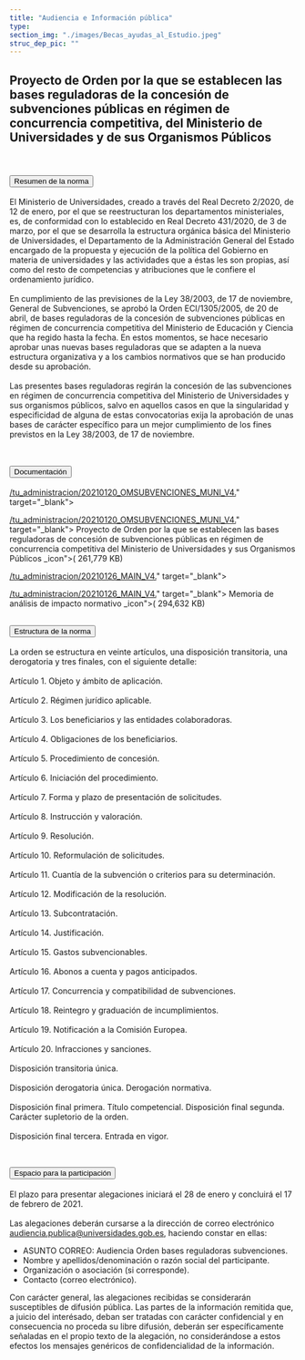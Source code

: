 ```yaml
---
title: "Audiencia e Información pública"
type: 
section_img: "./images/Becas_ayudas_al_Estudio.jpeg"
struc_dep_pic: ""
---
```

## Proyecto de Orden por la que se establecen las bases reguladoras de la concesión de subvenciones públicas en régimen de concurrencia competitiva, del Ministerio de Universidades y de sus Organismos Públicos <br><br>
<section>
        <article class="calls">
            <div class="container container-xl">
                <div class="row">
                        <div class="row">
                            <div class="col-lg-12  content_collapse">
                                <div class="accordion" id="accordionPanelsStayOpenExample">
                                    <div class="accordion-item">
                                        <h2 class="accordion-header" id="panelsStayOpen-headingOne">
                                            <button class="accordion-button collapsed" type="button" data-bs-toggle="collapse" data-bs-target="#panelsStayOpen-collapseOne" aria-expanded="false" aria-controls="panelsStayOpen-collapseOne">
                                               Resumen de la norma
                                            </button>
                                        </h2>
                                        <div id="panelsStayOpen-collapseOne" class="accordion-collapse collapse " aria-labelledby="panelsStayOpen-headingOne">
                                            <div class="accordion-body">
                                                <article id="section_link">
                                                    <div class="container-fluid">
                                                        <div class="row">
                                                            <div class="col-12">
                                                                El Ministerio de Universidades, creado a través del Real Decreto 2/2020, de 12 de enero, por el que se reestructuran los departamentos ministeriales, es, de conformidad con lo establecido en Real Decreto 431/2020, de 3 de marzo, por el que se desarrolla la estructura orgánica básica del Ministerio de Universidades, el Departamento de la Administración General del Estado encargado de la propuesta y ejecución de la política del Gobierno en materia de universidades y las actividades que a éstas les son propias, así como del resto de competencias y atribuciones que le confiere el ordenamiento jurídico.  <br><br>
								En cumplimiento de las previsiones de la Ley 38/2003, de 17 de noviembre, General de Subvenciones, se aprobó la Orden ECI/1305/2005, de 20 de abril, de bases reguladoras de la concesión de subvenciones públicas en régimen de concurrencia competitiva del Ministerio de Educación y Ciencia que ha regido hasta la fecha. En estos momentos, se hace necesario aprobar unas nuevas bases reguladoras que se adapten a la nueva estructura organizativa y a los cambios normativos que se han producido desde su aprobación.  <br><br>
								Las presentes bases reguladoras regirán la concesión de las subvenciones en régimen de concurrencia competitiva del Ministerio de Universidades y sus organismos públicos, salvo en aquellos casos en que la singularidad y especificidad de alguna de estas convocatorias exija la aprobación de unas bases de carácter específico para un mejor cumplimiento de los fines previstos en la Ley 38/2003, de 17 de noviembre.  <br><br>
                                                            </div>
                                                        </div>
                                                    </div>
                                                </article>
                                            </div>
                                        </div>
                                    </div>
                                    <div class="accordion-item">
                                        <h2 class="accordion-header" id="panelsStayOpen-headingTwo">
                                            <button class="accordion-button collapsed" type="button" data-bs-toggle="collapse" data-bs-target="#panelsStayOpen-collapseTwo" aria-expanded="false">
                                                Documentación
                                            </button>
                                        </h2>
                                        <div id="panelsStayOpen-collapseTwo" class="accordion-collapse collapse" aria-labelledby="panelsStayOpen-headingTwo">
                                            <div class="accordion-body">
                                                <article id="section_link">
                                                    <div class="container-fluid">
                                                        <div class="row">
                                                            <div class="col-12">
								<div class="col-lg-12 cards_download_cnt">  
			<div class="row"> 
				<div class="download_card"> 
					<a class="card" href="{{<siteurl>}}/documentos/</a><i class="fas fa-external-link-alt"></i>/tu_administracion/20210120_OMSUBVENCIONES_MUNI_V4.</a><i class="fas fa-external-link-alt"></i>" target="_blank"> 
					<div class="card-header"> 
						   <i class="fal fa-download"></i> 
					</div> </a> 
					<div class="card-body"> 
						<p class="text_file"><a class="card" href="{{<siteurl>}}/documentos/</a><i class="fas fa-external-link-alt"></i>/tu_administracion/20210120_OMSUBVENCIONES_MUNI_V4.</a><i class="fas fa-external-link-alt"></i>" target="_blank">  
						<span class="tit">Proyecto de Orden por la que se establecen las bases reguladoras de concesión de subvenciones públicas en régimen de concurrencia competitiva del Ministerio de Universidades y sus Organismos Públicos </span></a> <i class="fal fa-file-</a><i class="fas fa-external-link-alt"></i> </a><i class="fas fa-external-link-alt"></i>_icon"></i>(</a><i class="fas fa-external-link-alt"></i> 261,779 KB)
					</div>
				</div> 	
				<div class="download_card"> 
					<a class="card" href="{{<siteurl>}}/documentos/</a><i class="fas fa-external-link-alt"></i>/tu_administracion/20210126_MAIN_V4.</a><i class="fas fa-external-link-alt"></i>" target="_blank"> 
					<div class="card-header"> 
						   <i class="fal fa-download"></i> 
					</div> </a> 
					<div class="card-body"> 
						<p class="text_file"><a class="card" href="{{<siteurl>}}/documentos/</a><i class="fas fa-external-link-alt"></i>/tu_administracion/20210126_MAIN_V4.</a><i class="fas fa-external-link-alt"></i>" target="_blank">  
						<span class="tit">Memoria de análisis de impacto normativo </span></a> <i class="fal fa-file-</a><i class="fas fa-external-link-alt"></i> </a><i class="fas fa-external-link-alt"></i>_icon"></i>(</a><i class="fas fa-external-link-alt"></i> 294,632 KB)
					</div>
				</div>
			</div> 
		</div> 
                                                            </div>
                                                        </div>
                                                    </div>
                                                </article>
                                            </div>
                                        </div>
				</div>
				<div class="accordion-item">
                                        <h2 class="accordion-header" id="panelsStayOpen-headingTree">
                                            <button class="accordion-button collapsed" type="button" data-bs-toggle="collapse" data-bs-target="#panelsStayOpen-collapseTree" aria-expanded="false">
                                                 Estructura de la norma
                                            </button>
                                        </h2>
                                        <div id="panelsStayOpen-collapseTree" class="accordion-collapse collapse" aria-labelledby="panelsStayOpen-headingTree">
                                            <div class="accordion-body">
                                                <article id="section_link">
                                                    <div class="container-fluid">
                                                        <div class="row">
                                                            <div class="col-12">
								La orden se estructura en veinte artículos, una disposición transitoria, una derogatoria y tres finales, con el siguiente detalle:<br><br>
								Artículo 1. Objeto y ámbito de aplicación.  <br><br>
								Artículo 2. Régimen jurídico aplicable.  <br><br>
								Artículo 3. Los beneficiarios y las entidades colaboradoras.  <br><br>
								Artículo 4. Obligaciones de los beneficiarios.  <br><br>
								Artículo 5. Procedimiento de concesión.  <br><br>
								Artículo 6. Iniciación del procedimiento.  <br><br>
								Artículo 7. Forma y plazo de presentación de solicitudes.  <br><br>
								Artículo 8. Instrucción y valoración.  <br><br>
								Artículo 9. Resolución.  <br><br>
								Artículo 10. Reformulación de solicitudes.  <br><br>
								Artículo 11. Cuantía de la subvención o criterios para su determinación.  <br><br>
								Artículo 12. Modificación de la resolución.  <br><br>
								Artículo 13. Subcontratación.  <br><br>
								Artículo 14. Justificación.  <br><br>
								Artículo 15. Gastos subvencionables.  <br><br>
								Artículo 16. Abonos a cuenta y pagos anticipados.  <br><br>
								Artículo 17. Concurrencia y compatibilidad de subvenciones.  <br><br>
								Artículo 18. Reintegro y graduación de incumplimientos.  <br><br>
								Artículo 19. Notificación a la Comisión Europea.  <br><br>
								Artículo 20. Infracciones y sanciones.  <br><br>
								Disposición transitoria única.  <br><br>
								Disposición derogatoria única. Derogación normativa.  <br><br>
								Disposición final primera. Título competencial. Disposición final segunda. Carácter supletorio de la orden.  <br><br>
								Disposición final tercera. Entrada en vigor.  <br><br>
								</div>
                                                        </div>
                                                    </div>
                                                </article>
                                            </div>
                                        </div>
                                    </div>
                                    <div class="accordion-item">
                                        <h2 class="accordion-header" id="panelsStayOpen-headingFour">
                                            <button class="accordion-button collapsed" type="button" data-bs-toggle="collapse" data-bs-target="#panelsStayOpen-collapseFour" aria-expanded="false">
                                                 Espacio para la participación
                                            </button>
                                        </h2>
                                        <div id="panelsStayOpen-collapseFour" class="accordion-collapse collapse" aria-labelledby="panelsStayOpen-headingFour">
                                            <div class="accordion-body">
                                                <article id="section_link">
                                                    <div class="container-fluid">
                                                        <div class="row">
                                                            <div class="col-12">
								El plazo para presentar alegaciones iniciará el 28 de enero y concluirá el 17 de febrero de 2021.<br><br>
								Las alegaciones deberán cursarse a la dirección de correo electrónico <a href="mailto:audiencia.publica@universidades.gob.es">audiencia.publica@universidades.gob.es</a>, haciendo constar en ellas:
								<ul>
									<li>ASUNTO CORREO: Audiencia Orden bases reguladoras subvenciones.</li>
									<li>Nombre y apellidos/denominación o razón social del participante. </li>
									<li>Organización o asociación (si corresponde). </li>
									<li>Contacto (correo electrónico). </li>
								</ul>
								Con carácter general, las alegaciones recibidas se considerarán susceptibles de difusión pública. Las partes de la información remitida que, a juicio del interésado, deban ser tratadas con carácter confidencial y en consecuencia no proceda su libre difusión, deberán ser específicamente señaladas en el propio texto de la alegación, no considerándose a estos efectos los mensajes genéricos de confidencialidad de la información.  <br><br>
								</div>
                                                        </div>
                                                    </div>
                                                </article>
                                            </div>
                                        </div>
                                    </div>										
                                    </div>
                                </div>
                        </div>
                    </div>
                </div>
            </div>
        </article>
    </section>
